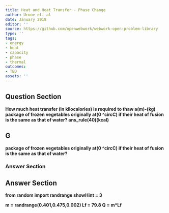 ```yaml
---
title: Heat and Heat Transfer - Phase Change
author: Urone et. al
date: January 2018
editor: ''
source: https://github.com/openwebwork/webwork-open-problem-library
type: ''
tags:
- energy
- heat
- capacity
- phase
- thermal
outcomes:
- TBD
assets: ''
---
```


## Question Section 

<b>
How much heat transfer (in kilocalories) is required to thaw a(m)-(kg) package of frozen vegetables originally at(0 ^circC) if their heat of fusion is the same as that of water?
ans_rule(40)(kcal)

## G
package of frozen vegetables originally at(0 ^circC) if their heat of fusion is the same as that of water?
### Answer Section


## Answer Section

from random import randrange
showHint = 3

m = randrange(0.401,0.475,0.002)
Lf = 79.8
Q = m*Lf